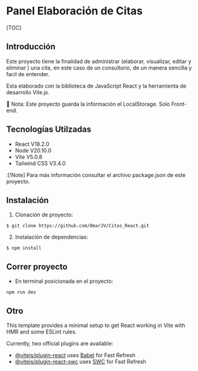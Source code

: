 <center>
    <svg src="/src/assets/react.svg"></svg>
</center>

# Panel Elaboración de Citas

[TOC]



## Introducción

Este proyecto tiene la finalidad de administrar (elaborar, visualizar, editar y eliminar ) una cita, en este caso de un consultorio, de un manera sencilla y facil de entender.

Esta elaborado con la biblioteca de JavaScript React y la herramienta de desarrollo Vite.js.

📝 Nota: Este proyecto guarda la información el LocalStorage. Solo Front-end.


## Tecnologías Utilzadas

- React V18.2.0
- Node V20.10.0 
- Vite V5.0.8
- Tailwind CSS V3.4.0

:[!Note] 
Para más información consultar el archivo package.json de este proyecto.


## Instalación 

1. Clonación de proyecto:

`$ git clone https://github.com/OmarJV/Citas_React.git`

2. Instalación de dependencias:

`$ npm install`


## Correr proyecto

- En terminal posicionada en el proyecto:

`npm run dev`




## Otro

This template provides a minimal setup to get React working in Vite with HMR and some ESLint rules.

Currently, two official plugins are available:

- [@vitejs/plugin-react](https://github.com/vitejs/vite-plugin-react/blob/main/packages/plugin-react/README.md) uses [Babel](https://babeljs.io/) for Fast Refresh
- [@vitejs/plugin-react-swc](https://github.com/vitejs/vite-plugin-react-swc) uses [SWC](https://swc.rs/) for Fast Refresh
